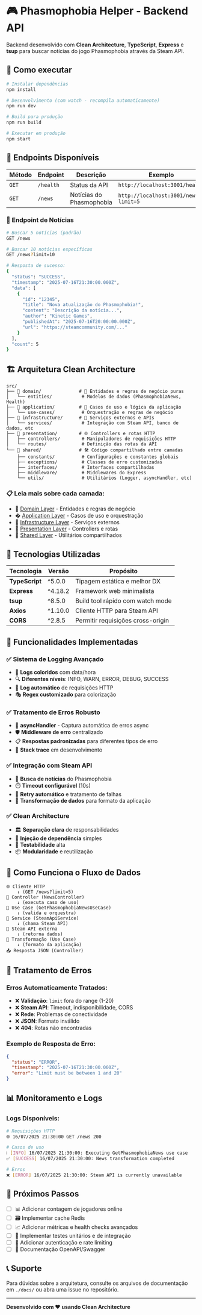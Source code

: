 # 🎮 Phasmophobia Helper - Backend API

Backend desenvolvido com **Clean Architecture**, **TypeScript**, **Express** e **tsup** para buscar notícias do jogo Phasmophobia através da Steam API.

## 🚀 Como executar

```bash
# Instalar dependências
npm install

# Desenvolvimento (com watch - recompila automaticamente)
npm run dev

# Build para produção
npm run build

# Executar em produção
npm start
```

## 📡 Endpoints Disponíveis

| Método | Endpoint | Descrição | Exemplo |
|--------|----------|-----------|---------|
| `GET` | `/health` | Status da API | `http://localhost:3001/health` |
| `GET` | `/news` | Notícias do Phasmophobia | `http://localhost:3001/news?limit=5` |

### 📰 Endpoint de Notícias

```bash
# Buscar 5 notícias (padrão)
GET /news

# Buscar 10 notícias específicas
GET /news?limit=10

# Resposta de sucesso:
{
  "status": "SUCCESS",
  "timestamp": "2025-07-16T21:30:00.000Z",
  "data": [
    {
      "id": "12345",
      "title": "Nova atualização do Phasmophobia!",
      "content": "Descrição da notícia...",
      "author": "Kinetic Games",
      "publishedAt": "2025-07-16T20:00:00.000Z",
      "url": "https://steamcommunity.com/..."
    }
  ],
  "count": 5
}
```

## 🏗️ Arquitetura Clean Architecture

```
src/
├── 📁 domain/              # 🧬 Entidades e regras de negócio puras
│   └── entities/           # Modelos de dados (PhasmophobiaNews, Health)
├── 📁 application/         # 🧠 Casos de uso e lógica da aplicação  
│   └── use-cases/          # Orquestração e regras de negócio
├── 📁 infrastructure/      # 🔌 Serviços externos e APIs
│   └── services/           # Integração com Steam API, banco de dados, etc
├── 📁 presentation/        # 🌐 Controllers e rotas HTTP
│   ├── controllers/        # Manipuladores de requisições HTTP
│   └── routes/             # Definição das rotas da API
└── 📁 shared/              # 🛠️ Código compartilhado entre camadas
    ├── constants/          # Configurações e constantes globais
    ├── exceptions/         # Classes de erro customizadas
    ├── interfaces/         # Interfaces compartilhadas
    ├── middleware/         # Middlewares do Express
    └── utils/              # Utilitários (Logger, asyncHandler, etc)
```

### 📋 **Leia mais sobre cada camada:**
- 📖 [Domain Layer](./docs/DOMAIN.md) - Entidades e regras de negócio
- � [Application Layer](./docs/APPLICATION.md) - Casos de uso e orquestração  
- 📖 [Infrastructure Layer](./docs/INFRASTRUCTURE.md) - Serviços externos
- 📖 [Presentation Layer](./docs/PRESENTATION.md) - Controllers e rotas
- 📖 [Shared Layer](./docs/SHARED.md) - Utilitários compartilhados

## 🔧 Tecnologias Utilizadas

| Tecnologia | Versão | Propósito |
|------------|--------|-----------|
| **TypeScript** | ^5.0.0 | Tipagem estática e melhor DX |
| **Express** | ^4.18.2 | Framework web minimalista |
| **tsup** | ^8.5.0 | Build tool rápido com watch mode |
| **Axios** | ^1.10.0 | Cliente HTTP para Steam API |
| **CORS** | ^2.8.5 | Permitir requisições cross-origin |

## 🎯 Funcionalidades Implementadas

### ✅ **Sistema de Logging Avançado**
- 🎨 **Logs coloridos** com data/hora
- 🔍 **Diferentes níveis**: INFO, WARN, ERROR, DEBUG, SUCCESS
- 📝 **Log automático** de requisições HTTP
- 🎭 **Regex customizado** para colorização

### ✅ **Tratamento de Erros Robusto**
- 🔄 **asyncHandler** - Captura automática de erros async
- 🛡️ **Middleware de erro** centralizado
- 📋 **Respostas padronizadas** para diferentes tipos de erro
- 🚨 **Stack trace** em desenvolvimento

### ✅ **Integração com Steam API**
- 📰 **Busca de notícias** do Phasmophobia
- ⏱️ **Timeout configurável** (10s)
- 🔄 **Retry automático** e tratamento de falhas
- 🎯 **Transformação de dados** para formato da aplicação

### ✅ **Clean Architecture**
- 🏛️ **Separação clara** de responsabilidades
- 🔗 **Injeção de dependência** simples
- 🧪 **Testabilidade** alta
- 📦 **Modularidade** e reutilização

## 🚦 Como Funciona o Fluxo de Dados

```
🌐 Cliente HTTP
    ↓ (GET /news?limit=5)
🎯 Controller (NewsController)
    ↓ (executa caso de uso)
🧠 Use Case (GetPhasmophobiaNewsUseCase) 
    ↓ (valida e orquestra)
🔌 Service (SteamApiService)
    ↓ (chama Steam API)
📡 Steam API externa
    ↓ (retorna dados)
🔄 Transformação (Use Case)
    ↓ (formato da aplicação)
📤 Resposta JSON (Controller)
```

## 🐛 Tratamento de Erros

### **Erros Automaticamente Tratados:**
- ❌ **Validação**: `limit` fora do range (1-20)
- ❌ **Steam API**: Timeout, indisponibilidade, CORS
- ❌ **Rede**: Problemas de conectividade
- ❌ **JSON**: Formato inválido
- ❌ **404**: Rotas não encontradas

### **Exemplo de Resposta de Erro:**
```json
{
  "status": "ERROR",
  "timestamp": "2025-07-16T21:30:00.000Z", 
  "error": "Limit must be between 1 and 20"
}
```

## 📊 Monitoramento e Logs

### **Logs Disponíveis:**
```bash
# Requisições HTTP
🌐 16/07/2025 21:30:00 GET /news 200

# Casos de uso  
ℹ️ [INFO] 16/07/2025 21:30:00: Executing GetPhasmophobiaNews use case
✅ [SUCCESS] 16/07/2025 21:30:00: News transformation completed

# Erros
❌ [ERROR] 16/07/2025 21:30:00: Steam API is currently unavailable
```

## 🔮 Próximos Passos

- [ ] 📊 Adicionar contagem de jogadores online
- [ ] 🗃️ Implementar cache Redis
- [ ] 📈 Adicionar métricas e health checks avançados
- [ ] 🧪 Implementar testes unitários e de integração
- [ ] 🔐 Adicionar autenticação e rate limiting
- [ ] 📱 Documentação OpenAPI/Swagger

## 📞 Suporte

Para dúvidas sobre a arquitetura, consulte os arquivos de documentação em `./docs/` ou abra uma issue no repositório.

---
**Desenvolvido com ❤️ usando Clean Architecture**
